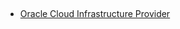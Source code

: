 ##
* [Oracle Cloud Infrastructure Provider](https://www.terraform.io/docs/providers/oci/d/identity_availability_domains.html#availability_domains)
